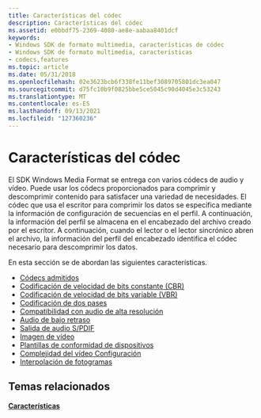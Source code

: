 ```yaml
---
title: Características del códec
description: Características del códec
ms.assetid: e0bbdf75-2369-4080-ae8e-aabaa8401dcf
keywords:
- Windows SDK de formato multimedia, características de códec
- Windows SDK de formato multimedia, características
- codecs,features
ms.topic: article
ms.date: 05/31/2018
ms.openlocfilehash: 02e3623bcb6f338fe11bef3089705801dc3ea047
ms.sourcegitcommit: d75fc10b9f0825bbe5ce5045c90d4045e3c53243
ms.translationtype: MT
ms.contentlocale: es-ES
ms.lasthandoff: 09/13/2021
ms.locfileid: "127360236"
---
```

# <a name="codec-features"></a>Características del códec

El SDK Windows Media Format se entrega con varios códecs de audio y vídeo. Puede usar los códecs proporcionados para comprimir y descomprimir contenido para satisfacer una variedad de necesidades. El códec que usa el escritor para comprimir los datos se especifica mediante la información de configuración de secuencias en el perfil. A continuación, la información del perfil se almacena en el encabezado del archivo creado por el escritor. A continuación, cuando el lector o el lector sincrónico abren el archivo, la información del perfil del encabezado identifica el códec necesario para descomprimir los datos.

En esta sección se de abordan las siguientes características.

-   [Códecs admitidos](supported-codecs.md)
-   [Codificación de velocidad de bits constante (CBR)](constant-bit-rate--cbr--encoding.md)
-   [Codificación de velocidad de bits variable (VBR)](variable-bit-rate--vbr--encoding.md)
-   [Codificación de dos pases](two-pass-encoding.md)
-   [Compatibilidad con audio de alta resolución](high-resolution-audio-support.md)
-   [Audio de bajo retraso](low-delay-audio.md)
-   [Salida de audio S/PDIF](s-pdif-audio-output.md)
-   [Imagen de vídeo](video-image.md)
-   [Plantillas de conformidad de dispositivos](device-conformance-templates.md)
-   [Complejidad del vídeo Configuración](video-complexity-settings.md)
-   [Interpolación de fotogramas](frame-interpolation.md)

## <a name="related-topics"></a>Temas relacionados

<dl> <dt>

[**Características**](features.md)
</dt> </dl>

 

 




